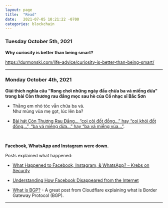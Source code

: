 ```yaml
---
layout: page
title:  "Read"
date:   2021-07-05 10:21:22 -0700
categories: blockchain
---
```


### Tuesday October 5th, 2021

__Why curiosity is better than being smart?__

https://durmonski.com/life-advice/curiosity-is-better-than-being-smart/


---

### Monday October 4th, 2021

__Giải thích nghĩa câu "Rong chơi những ngày đầu chừa ba vá miếng dừa" trong bài Còn thương rau đắng mọc sau hè của Cố nhạc sĩ Bắc Sơn__

- Thằng em nhỏ tóc vẫn chừa ba vá.  
Như mủng vùa mẹ gọt, lúc lên ba?

- [Bài hát Còn Thương Rau Đắng… “coi cỏi đốt đồng…” hay “coi khói đốt đồng…”, “ba vá miếng dừa…” hay “ba vá miểng vùa…”](https://nhacxua.vn/bai-hat-con-thuong-rau-dang-coi-coi-dot-dong-hay-coi-khoi-dot-dong-ba-va-mieng-dua-hay-ba-va-mieng-vua/).

<br>

__Facebook, WhatsApp and Instagram were down.__ 

Posts explained what happened:

- [What Happened to Facebook, Instagram, & WhatsApp? – Krebs on Security](https://krebsonsecurity.com/2021/10/what-happened-to-facebook-instagram-whatsapp/)

- [Understanding How Facebook Disappeared from the Internet](https://blog.cloudflare.com/october-2021-facebook-outage/)

- [What is BGP?](https://www.cloudflare.com/learning/security/glossary/what-is-bgp/) - A great post from Cloudflare explaining what is Border Gateway Protocol (BGP).

---